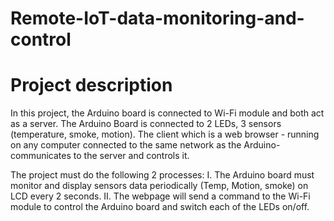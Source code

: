 # Remote-IoT-data-monitoring-and-control
<h1>Project description</h1>
<p></p>In this project, the Arduino board is connected to Wi-Fi module and both act as a server. The Arduino Board is connected to 2 LEDs, 3 sensors (temperature, smoke, motion). The client which is a web browser - running on any computer connected to the same network as the Arduino- communicates to the server and controls it.</p>

The project must do the following 2 processes:
I. The Arduino board must monitor and display sensors data periodically (Temp, Motion, smoke) on LCD every 2 seconds.
II. The webpage will send a command to the Wi-Fi module to control the Arduino board and switch each of the LEDs on/off.
